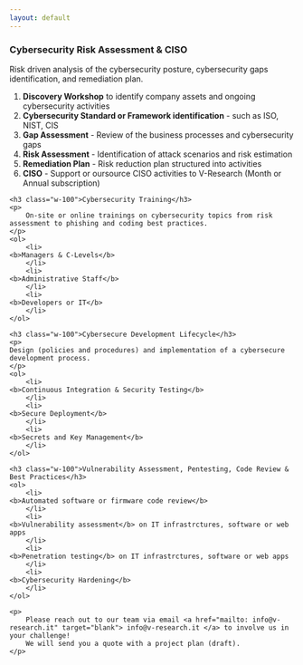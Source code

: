 ```yaml
---
layout: default
---
```


<!-- consultancy -->
<div class="row b-cont-margin">
    <h3 class="w-100">Cybersecurity Risk Assessment & CISO</h3>
    <p>
        Risk driven analysis of the cybersecurity posture, cybersecurity gaps identification, and remediation plan.
    </p>
    <ol>
        <li>
	<b>Discovery Workshop</b> to identify company assets and ongoing cybersecurity activities
        </li>
        <li>
	<b>Cybersecurity Standard or Framework identification</b> - such as ISO, NIST, CIS
        </li>
        <li>
	<b>Gap Assessment</b> - Review of the business processes and cybersecurity gaps
        </li>
        <li>
	<b>Risk Assessment</b> - Identification of attack scenarios and risk estimation
        </li>
        <li>
	<b>Remediation Plan</b> - Risk reduction plan structured into activities
        </li>
        <li>
	<b>CISO</b> - Support or oursource CISO activities to V-Research (Month or Annual subscription)
        </li>
    </ol>

    <h3 class="w-100">Cybersecurity Training</h3>
    <p>
        On-site or online trainings on cybersecurity topics from risk assessment to phishing and coding best practices.
    </p>
    <ol>
        <li>
	<b>Managers & C-Levels</b>
        </li>
        <li>
	<b>Administrative Staff</b>
        </li>
        <li>
	<b>Developers or IT</b>
        </li>
    </ol>

    <h3 class="w-100">Cybersecure Development Lifecycle</h3>
    <p>
	Design (policies and procedures) and implementation of a cybersecure development process.
    </p>
    <ol>
        <li>
	<b>Continuous Integration & Security Testing</b>
        </li>
        <li>
	<b>Secure Deployment</b>
        </li>
        <li>
	<b>Secrets and Key Management</b>
        </li>
    </ol>

    <h3 class="w-100">Vulnerability Assessment, Pentesting, Code Review & Best Practices</h3>
    <ol>
        <li>
	<b>Automated software or firmware code review</b>
        </li>
        <li>
	<b>Vulnerability assessment</b> on IT infrastrctures, software or web apps
        </li>
        <li>
	<b>Penetration testing</b> on IT infrastrctures, software or web apps
        </li>
        <li>
	<b>Cybersecurity Hardening</b>
        </li>
    </ol>

    <p>
        Please reach out to our team via email <a href="mailto: info@v-research.it" target="blank"> info@v-research.it </a> to involve us in your challenge!
        We will send you a quote with a project plan (draft).
    </p>
</div>

